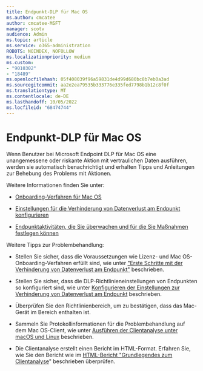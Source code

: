 ```yaml
---
title: Endpunkt-DLP für Mac OS
ms.author: cmcatee
author: cmcatee-MSFT
manager: scotv
audience: Admin
ms.topic: article
ms.service: o365-administration
ROBOTS: NOINDEX, NOFOLLOW
ms.localizationpriority: medium
ms.custom:
- "9010302"
- "18489"
ms.openlocfilehash: 05f408039f96a59831de4d99d680bc8b7eb0a3ad
ms.sourcegitcommit: aa2e2ea79535b333776e335fed7798b1b12c8f0f
ms.translationtype: MT
ms.contentlocale: de-DE
ms.lasthandoff: 10/05/2022
ms.locfileid: "68474744"
---
```

# <a name="endpoint-dlp-for-mac-os"></a>Endpunkt-DLP für Mac OS

Wenn Benutzer bei Microsoft Endpoint DLP für Mac OS eine unangemessene oder riskante Aktion mit vertraulichen Daten ausführen, werden sie automatisch benachrichtigt und erhalten Tipps und Anleitungen zur Behebung des Problems mit Aktionen.

Weitere Informationen finden Sie unter:

- [Onboarding-Verfahren für Mac OS](https://learn.microsoft.com/microsoft-365/compliance/endpoint-dlp-getting-started#macos-onboarding-procedures) 

- [Einstellungen für die Verhinderung von Datenverlust am Endpunkt konfigurieren](https://learn.microsoft.com/microsoft-365/compliance/dlp-configure-endpoint-settings)

- [Endpunktaktivitäten, die Sie überwachen und für die Sie Maßnahmen festlegen können](https://learn.microsoft.com/microsoft-365/compliance/endpoint-dlp-learn-about#endpoint-activities-you-can-monitor-and-take-action-on) 

Weitere Tipps zur Problembehandlung: 

- Stellen Sie sicher, dass die Voraussetzungen wie Lizenz- und Mac OS-Onboarding-Verfahren erfüllt sind, wie unter ["Erste Schritte mit der Verhinderung von Datenverlust am Endpunkt"](https://learn.microsoft.com/microsoft-365/compliance/endpoint-dlp-getting-started) beschrieben.

- Stellen Sie sicher, dass die DLP-Richtlinieneinstellungen von Endpunkten so konfiguriert sind, wie unter [Konfigurieren der Einstellungen zur Verhinderung von Datenverlust am Endpunkt](https://learn.microsoft.com/microsoft-365/compliance/dlp-configure-endpoint-settings) beschrieben.

- Überprüfen Sie den Richtlinienbereich, um zu bestätigen, dass das Mac-Gerät im Bereich enthalten ist.

- Sammeln Sie Protokollinformationen für die Problembehandlung auf dem Mac OS-Client, wie unter [Ausführen der Clientanalyse unter macOS und Linux](https://learn.microsoft.com/microsoft-365/security/defender-endpoint/run-analyzer-macos-linux) beschrieben.

- Die Clientanalyse erstellt einen Bericht im HTML-Format. Erfahren Sie, wie Sie den Bericht wie im [HTML-Bericht "Grundlegendes zum Clientanalyse](https://learn.microsoft.com/microsoft-365/security/defender-endpoint/analyzer-report)" beschrieben überprüfen.
